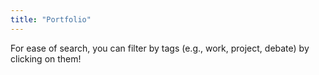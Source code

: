 ```yaml
---
title: "Portfolio"
---
```

<!-- an index file for Portfolio -->

For ease of search, you can filter by tags (e.g., work, project, debate) by clicking on them!